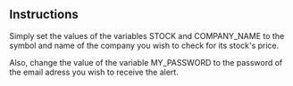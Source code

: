 ## Instructions

Simply set the values of the variables STOCK and COMPANY_NAME to the symbol and name of the company you wish to check for its stock's price.

Also, change the value of the variable MY_PASSWORD to the password of the email adress you wish to receive the alert.